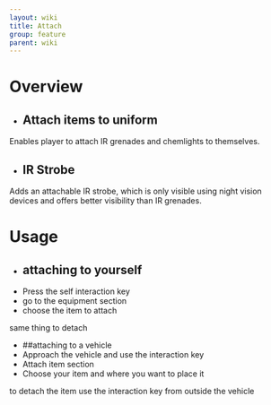 ```yaml
---
layout: wiki
title: Attach
group: feature
parent: wiki
---
```

# Overview
- ## Attach items to uniform
Enables player to attach IR grenades and chemlights to themselves.

- ## IR Strobe
Adds an attachable IR strobe, which is only visible using night vision devices and offers better visibility than IR grenades.

# Usage
 - ## attaching to yourself
- Press the self interaction key
- go to the equipment section
- choose the item to attach

same thing to detach

 - ##attaching to a vehicle
- Approach the vehicle and use the interaction key
- Attach item section
- Choose your item and where you want to place it

to detach the item use the interaction key from outside the vehicle